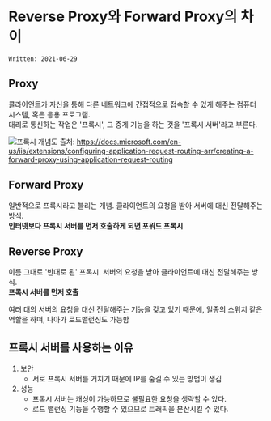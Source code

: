 # Reverse Proxy와 Forward Proxy의 차이

`Written: 2021-06-29`

## Proxy
클라이언트가 자신을 통해 다른 네트워크에 간접적으로 접속할 수 있게 해주는 컴퓨터 시스템, 혹은 응용 프로그램.  
대리로 통신하는 작업은 '프록시', 그 중계 기능을 하는 것을 '프록시 서버'라고 부른다.

![프록시 개념도](https://docs.microsoft.com/en-us/iis/extensions/configuring-application-request-routing-arr/creating-a-forward-proxy-using-application-request-routing/_static/image1.jpg)
출처: https://docs.microsoft.com/en-us/iis/extensions/configuring-application-request-routing-arr/creating-a-forward-proxy-using-application-request-routing

## Forward Proxy
일반적으로 프록시라고 불리는 개념. 클라이언트의 요청을 받아 서버에 대신 전달해주는 방식.  
**인터넷보다 프록시 서버를 먼저 호출하게 되면 포워드 프록시**

## Reverse Proxy
이름 그대로 '반대로 된' 프록시. 서버의 요청을 받아 클라이언트에 대신 전달해주는 방식.  
**프록시 서버를 먼저 호출**

여러 대의 서버의 요청을 대신 전달해주는 기능을 갖고 있기 때문에, 일종의 스위치 같은 역할을 하며, 나아가 로드밸런싱도 가능함

## 프록시 서버를 사용하는 이유
1. 보안
    - 서로 프록시 서버를 거치기 때문에 IP를 숨길 수 있는 방법이 생김
2. 성능
    - 프록시 서버는 캐싱이 가능하므로 불필요한 요청을 생략할 수 있다.
    - 로드 밸런싱 기능을 수행할 수 있으므로 트래픽을 분산시킬 수 있다.
